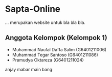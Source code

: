 # Sapta-Online
... merupakan website untuk bla bla bla.

## Anggota Kelompok (Kelompok 1)
- Muhammad Naufal Daffa Salim (G6401211006)
- Muhammad Tegar Santoso (G6401211086)
- Pramudya Oktareza (G6401211024)

anjay mabar main bang